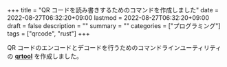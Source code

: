 +++
title = "QR コードを読み書きするためのコマンドを作成しました"
date = 2022-08-27T06:32:20+09:00
lastmod = 2022-08-27T06:32:20+09:00
draft = false
description = ""
summary = ""
categories = ["プログラミング"]
tags = ["qrcode", "rust"]
+++

QR コードのエンコードとデコードを行うためのコマンドラインユーティリティの [**qrtool**][qrtool-crates-io-url] を作成しました。

[qrtool-crates-io-url]: https://crates.io/crates/qrtool
